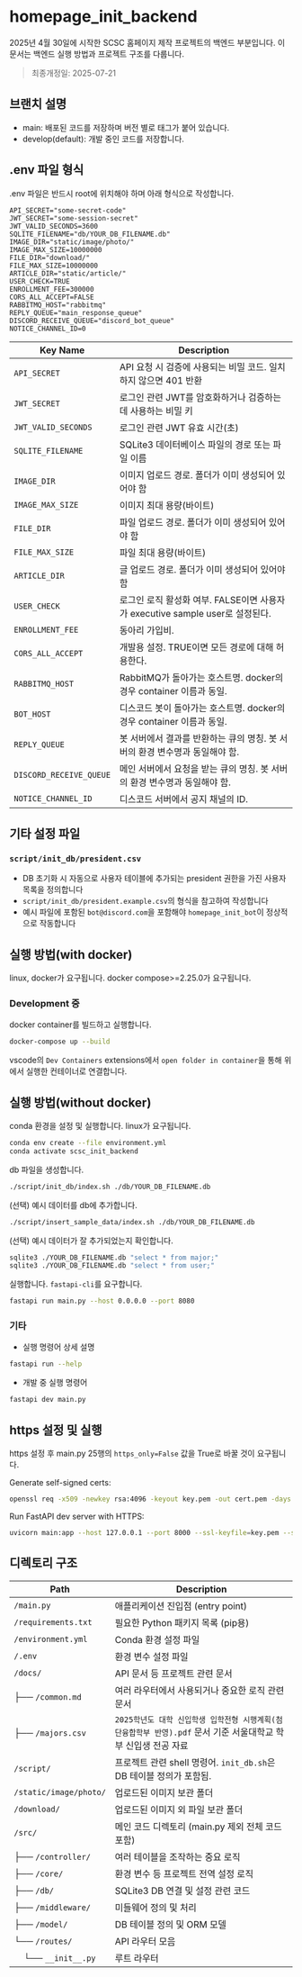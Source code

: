 # homepage_init_backend

2025년 4월 30일에 시작한 SCSC 홈페이지 제작 프로젝트의 백엔드 부분입니다. 이 문서는 백엔드 실행 방법과 프로젝트 구조를 다룹니다.

> 최종개정일: 2025-07-21

## 브랜치 설명

- main: 배포된 코드를 저장하며 버전 별로 태그가 붙어 있습니다.
- develop(default): 개발 중인 코드를 저장합니다.

## .env 파일 형식

.env 파일은 반드시 root에 위치해야 하며 아래 형식으로 작성합니다. 

```env
API_SECRET="some-secret-code"
JWT_SECRET="some-session-secret"
JWT_VALID_SECONDS=3600
SQLITE_FILENAME="db/YOUR_DB_FILENAME.db"
IMAGE_DIR="static/image/photo/"
IMAGE_MAX_SIZE=10000000
FILE_DIR="download/"
FILE_MAX_SIZE=10000000
ARTICLE_DIR="static/article/"
USER_CHECK=TRUE
ENROLLMENT_FEE=300000
CORS_ALL_ACCEPT=FALSE
RABBITMQ_HOST="rabbitmq"
REPLY_QUEUE="main_response_queue"
DISCORD_RECEIVE_QUEUE="discord_bot_queue"
NOTICE_CHANNEL_ID=0
```

| Key Name             | Description                                                      |
|----------------------|------------------------------------------------------------------|
| `API_SECRET`             | API 요청 시 검증에 사용되는 비밀 코드. 일치하지 않으면 401 반환  |
| `JWT_SECRET`             | 로그인 관련 JWT를 암호화하거나 검증하는 데 사용하는 비밀 키          |
| `JWT_VALID_SECONDS`      | 로그인 관련 JWT 유효 시간(초)          |
| `SQLITE_FILENAME`        | SQLite3 데이터베이스 파일의 경로 또는 파일 이름                  |
| `IMAGE_DIR`              | 이미지 업로드 경로. 폴더가 이미 생성되어 있어야 함 |
| `IMAGE_MAX_SIZE`         | 이미지 최대 용량(바이트) |
| `FILE_DIR`               | 파일 업로드 경로. 폴더가 이미 생성되어 있어야 함 |
| `FILE_MAX_SIZE`          | 파일 최대 용량(바이트) |
| `ARTICLE_DIR`            | 글 업로드 경로. 폴더가 이미 생성되어 있어야 함 |
| `USER_CHECK`             | 로그인 로직 활성화 여부. FALSE이면 사용자가 executive sample user로 설정된다. |
| `ENROLLMENT_FEE`         | 동아리 가입비. |
| `CORS_ALL_ACCEPT`        | 개발용 설정. TRUE이면 모든 경로에 대해 허용한다.  |
| `RABBITMQ_HOST`          | RabbitMQ가 돌아가는 호스트명. docker의 경우 container 이름과 동일. |
| `BOT_HOST`               | 디스코드 봇이 돌아가는 호스트명. docker의 경우 container 이름과 동일. |
| `REPLY_QUEUE`            | 봇 서버에서 결과를 반환하는 큐의 명칭. 봇 서버의 환경 변수명과 동일해야 함. |
| `DISCORD_RECEIVE_QUEUE`  | 메인 서버에서 요청을 받는 큐의 명칭. 봇 서버의 환경 변수명과 동일해야 함. |
| `NOTICE_CHANNEL_ID`      | 디스코드 서버에서 공지 채널의 ID. |

## 기타 설정 파일

### `script/init_db/president.csv`

- DB 초기화 시 자동으로 사용자 테이블에 추가되는 president 권한을 가진 사용자 목록을 정의합니다
- `script/init_db/president.example.csv`의 형식을 참고하여 작성합니다
- 예시 파일에 포함된 `bot@discord.com`을 포함해야 `homepage_init_bot`이 정상적으로 작동합니다

## 실행 방법(with docker)

linux, docker가 요구됩니다. docker compose>=2.25.0가 요구됩니다.  

### Development 중

docker container를 빌드하고 실행합니다.
```bash
docker-compose up --build
```
vscode의 `Dev Containers` extensions에서 `open folder in container`을 통해 위에서 실행한 컨테이너로 연결합니다.


## 실행 방법(without docker)

conda 환경을 설정 및 실행합니다. linux가 요구됩니다.

```bash
conda env create --file environment.yml
conda activate scsc_init_backend
```

db 파일을 생성합니다.
```bash
./script/init_db/index.sh ./db/YOUR_DB_FILENAME.db
```

(선택) 예시 데이터를 db에 추가합니다. 
```bash
./script/insert_sample_data/index.sh ./db/YOUR_DB_FILENAME.db
```

(선택) 예시 데이터가 잘 추가되었는지 확인합니다. 
```bash
sqlite3 ./YOUR_DB_FILENAME.db "select * from major;"
sqlite3 ./YOUR_DB_FILENAME.db "select * from user;"
```

실행합니다. `fastapi-cli`를 요구합니다.
```bash
fastapi run main.py --host 0.0.0.0 --port 8080
```

### 기타

- 실행 명령어 상세 설명

```bash
fastapi run --help
```

- 개발 중 실행 명령어

```bash
fastapi dev main.py
```

## https 설정 및 실행

https 설정 후 main.py 25행의 `https_only=False` 값을 True로 바꿀 것이 요구됩니다.

Generate self-signed certs:
```bash
openssl req -x509 -newkey rsa:4096 -keyout key.pem -out cert.pem -days 365 -nodes
```

Run FastAPI dev server with HTTPS:
```bash
uvicorn main:app --host 127.0.0.1 --port 8000 --ssl-keyfile=key.pem --ssl-certfile=cert.pem
```

## 디렉토리 구조

| Path                | Description |
|---------------------|-------------|
| `/main.py`          | 애플리케이션 진입점 (entry point) |
| `/requirements.txt` | 필요한 Python 패키지 목록 (pip용) |
| `/environment.yml`  | Conda 환경 설정 파일 |
| `/.env`             | 환경 변수 설정 파일 |
| `/docs/`            | API 문서 등 프로젝트 관련 문서 |
| ├── `/common.md`    | 여러 라우터에서 사용되거나 중요한 로직 관련 문서 |
| ├── `/majors.csv`   | `2025학년도 대학 신입학생 입학전형 시행계획(첨단융합학부 반영).pdf` 문서 기준 서울대학교 학부 신입생 전공 자료 |
| `/script/`          | 프로젝트 관련 shell 명령어. `init_db.sh`은 DB 테이블 정의가 포함됨. |
| `/static/image/photo/` | 업로드된 이미지 보관 폴더 |
| `/download/`        | 업로드된 이미지 외 파일 보관 폴더 |
| `/src/`             | 메인 코드 디렉토리 (main.py 제외 전체 코드 포함) |
| ├── `/controller/`  | 여러 테이블을 조작하는 중요 로직 |
| ├── `/core/`        | 환경 변수 등 프로젝트 전역 설정 로직 |
| ├── `/db/`          | SQLite3 DB 연결 및 설정 관련 코드 |
| ├── `/middleware/`  | 미들웨어 정의 및 처리 |
| ├── `/model/`       | DB 테이블 정의 및 ORM 모델 |
| └── `/routes/`      | API 라우터 모음 |
| &nbsp;&nbsp;&nbsp;&nbsp;└── `__init__.py` | 루트 라우터 |
